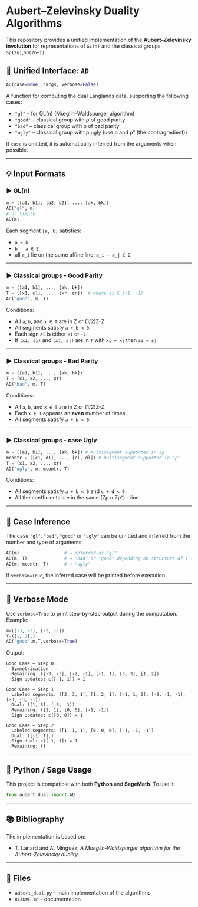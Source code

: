 # Aubert–Zelevinsky Duality Algorithms

This repository provides a unified implementation of the **Aubert–Zelevinsky involution** for representations of `GL(n)` and the classical groups `Sp(2n)`,`SO(2n+1)`.

## 🔁 Unified Interface: `AD`

```python
AD(case=None, *args, verbose=False)
```

A function for computing the dual Langlands data, supporting the following cases:

- `"gl"` – for GL(n) (Mœglin–Waldspurger algorithm)
- `"good"` – classical group with ρ of good parity
- `"bad"` – classical group with ρ of bad parity
- `"ugly"` – classical group with ρ ugly (use ρ and ρᵛ (the contragredient))

If `case` is omitted, it is automatically inferred from the arguments when possible.

---

## 💡 Input Formats

### ▶️ GL(n)

```python
m = ([a1, b1], [a2, b2], ..., [ak, bk])
AD("gl", m)
# or simply:
AD(m)
```

Each segment `[a, b]` satisfies:
- `a ≤ b`
- `b - a ∈ Z`
- all `a_i` lie on the same affine line: `a_i - a_j ∈ Z`

---

### ▶️ Classical groups - Good Parity

```python
m = ([a1, b1], ..., [ak, bk])
T = ([x1, ε1], ..., [xr, εr])  # where εi ∈ {+1, -1}
AD("good", m, T)
```

Conditions:
- All `a`, `b`, and `x ∈ T` are in Z or (1/2)Z-Z.
- All segments satisfy `a + b < 0`.
- Each sign `εi` is either `+1` or `-1`.
- If `(xi, εi)` and `(xj, εj)` are in `T` with `xi = xj` then `εi = εj`

---

### ▶️ Classical groups - Bad Parity

```python
m = ([a1, b1], ..., [ak, bk])
T = (x1, x2, ..., xr)
AD("bad", m, T)
```

Conditions:
- All `a`, `b`, and `x ∈ T` are in Z or (1/2)Z-Z.
- Each `x ∈ T` appears an **even** number of times.
- All segments satisfy `a + b < 0`.

---

### ▶️ Classical groups - case Ugly

```python
m = ([a1, b1], ..., [ak, bk]) # multisegment supported in ℤρ
mcontr = ([c1, d1], ..., [cl, dl]) # multisegment supported in ℤρᵛ
T = (x1, x2, ..., xr)
AD("ugly", m, mcontr, T)
```

Conditions:
- All segments satisfy `a + b < 0` and `c + d < 0` .
- All the coefficients are in the same (Zρ u Zρᵛ) - line.

---

## 🧠 Case Inference

The case `"gl"`, `"bad"`, `"good"` or `"ugly"` can be omitted and inferred from the number and type of arguments:

```python
AD(m)                 # → inferred as "gl"
AD(m, T)              # → "bad" or "good" depending on structure of T (if T is not empty)
AD(m, mcontr, T)      # → "ugly"
```

If `verbose=True`, the inferred case will be printed before execution.

---

## 📢 Verbose Mode

Use `verbose=True` to print step-by-step output during the computation. Example:

```python
m=([-3, -3], [-2, -1]) 
T=([1, 1],)
AD("good",m,T,verbose=True)
```

Output:

```
Good Case — Step 0
  Symmetrisation
  Remaining: ([-3, -3], [-2, -1], [-1, 1], [3, 3], [1, 2])
  Sign updates: ε([-1, 1]) = 1

Good Case — Step 1
  Labeled segments: ([3, 3, 1], [1, 2, 1], [-1, 1, 0], [-2, -1, -1], [-3, -3, -1])
  Dual: ([1, 3], [-3, -1])
  Remaining: ([1, 1], [0, 0], [-1, -1])
  Sign updates: ε([0, 0]) = 1

Good Case — Step 2
  Labeled segments: ([1, 1, 1], [0, 0, 0], [-1, -1, -1])
  Dual: ([-1, 1],)
  Sign dual: ε([-1, 1]) = 1
  Remaining: ()
```

---

## 🐍 Python / Sage Usage

This project is compatible with both **Python** and **SageMath**. To use it:

```python
from aubert_dual import AD
```

---

## 📚 Bibliography

The implementation is based on:

- T. Lanard and A. Mínguez, *A Moeglin-Waldspurger algorithm for the Aubert-Zelevinsky duality*.

---

## 📁 Files

- `aubert_dual.py` – main implementation of the algorithms
- `README.md` – documentation


